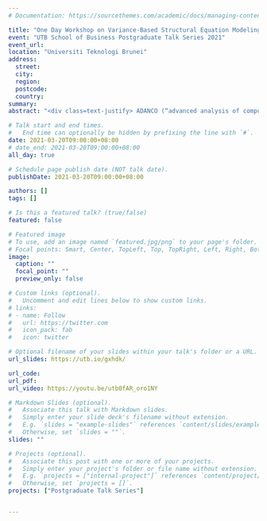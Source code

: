 ```yaml
---
# Documentation: https://sourcethemes.com/academic/docs/managing-content/

title: "One Day Workshop on Variance-Based Structural Equation Modeling using ADANCO Software"
event: "UTB School of Business Postgraduate Talk Series 2021"
event_url:
location: "Universiti Teknologi Brunei"
address:
  street:
  city:
  region:
  postcode:
  country:
summary:
abstract: "<div class=text-justify> ADANCO (“advanced analysis of composites”) is a user-friendly software for variance-based structural equation modeling (Henseler et al., 2015; Reinartz, et al., 2009; SEM).The software can be used to implement “partial least squares path modeling (PLS),   consistent PLS (PLSc), confirmatory composite analysis (CCA),   extraction of the first principal component (PCA), ordinary least squares regression (OLS), sum scores, canonical correlation analysis, and bootstrapping (Henseler et al., 2017, p.1). This one-day workshop is aimed at providing a profound introduction to statistical analysis using ADANCO Software. The course has been designed for PhD students who are interested in learning how to use ADANCO Software in their own research applications. A basic knowledge of multivariate statistics and SEM techniques is helpful, but not required. The session will cover theory and its application. Specifically, theoretical explanations underlying the software procedures and practical exercises where participants will apply their learning to real-world examples provided by the instructor.</div>"

# Talk start and end times.
#   End time can optionally be hidden by prefixing the line with `#`.
date: 2021-03-20T09:00:00+08:00
# date_end: 2021-03-20T09:00:00+08:00
all_day: true

# Schedule page publish date (NOT talk date).
publishDate: 2021-03-20T09:00:00+08:00

authors: []
tags: []

# Is this a featured talk? (true/false)
featured: false

# Featured image
# To use, add an image named `featured.jpg/png` to your page's folder. 
# Focal points: Smart, Center, TopLeft, Top, TopRight, Left, Right, BottomLeft, Bottom, BottomRight.
image:
  caption: ""
  focal_point: ""
  preview_only: false

# Custom links (optional).
#   Uncomment and edit lines below to show custom links.
# links:
# - name: Follow
#   url: https://twitter.com
#   icon_pack: fab
#   icon: twitter

# Optional filename of your slides within your talk's folder or a URL.
url_slides: https://utb.io/gxhdk/

url_code:
url_pdf:
url_video: https://youtu.be/utb0fAR_oro1NY

# Markdown Slides (optional).
#   Associate this talk with Markdown slides.
#   Simply enter your slide deck's filename without extension.
#   E.g. `slides = "example-slides"` references `content/slides/example-slides.md`.
#   Otherwise, set `slides = ""`.
slides: ""

# Projects (optional).
#   Associate this post with one or more of your projects.
#   Simply enter your project's folder or file name without extension.
#   E.g. `projects = ["internal-project"]` references `content/project/deep-learning/index.md`.
#   Otherwise, set `projects = []`.
projects: ["Postgraduate Talk Series"]


---
```

